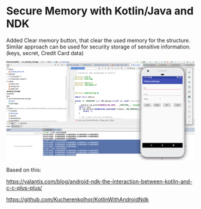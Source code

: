 # Secure Memory with Kotlin/Java and NDK

Added Clear memory button, that clear the used memory for the structure. Similar approach can be used for security storage of sensitive information. (keys, secret, Credit Card data)


![](/secure-memory.png)


Based on this:

https://yalantis.com/blog/android-ndk-the-interaction-between-kotlin-and-c-c-plus-plus/

https://github.com/KucherenkoIhor/KotlinWithAndroidNdk


